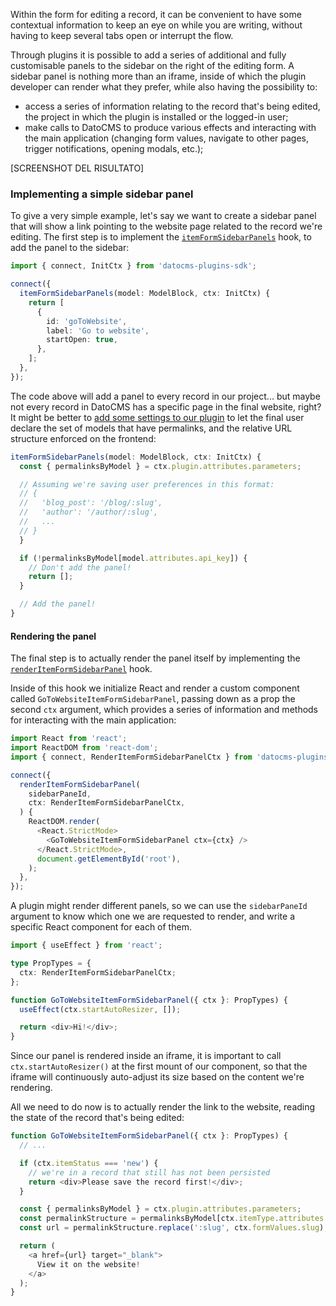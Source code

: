Within the form for editing a record, it can be convenient to have some contextual information to keep an eye on while you are writing, without having to keep several tabs open or interrupt the flow.

Through plugins it is possible to add a series of additional and fully customisable panels to the sidebar on the right of the editing form. A sidebar panel is nothing more than an iframe, inside of which the plugin developer can render what they prefer, while also having the possibility to:

- access a series of information relating to the record that's being edited, the project in which the plugin is installed or the logged-in user;
- make calls to DatoCMS to produce various effects and interacting with the main application (changing form values, navigate to other pages, trigger notifications, opening modals, etc.);

[SCREENSHOT DEL RISULTATO]

### Implementing a simple sidebar panel

To give a very simple example, let's say we want to create a sidebar panel that will show a link pointing to the website page related to the record we're editing. The first step is to implement the [`itemFormSidebarPanels`](#itemFormSidebarPanels) hook, to add the panel to the sidebar:

```ts
import { connect, InitCtx } from 'datocms-plugins-sdk';

connect({
  itemFormSidebarPanels(model: ModelBlock, ctx: InitCtx) {
    return [
      {
        id: 'goToWebsite',
        label: 'Go to website',
        startOpen: true,
      },
    ];
  },
});
```

The code above will add a panel to every record in our project... but maybe not every record in DatoCMS has a specific page in the final website, right? It might be better to [add some settings to our plugin](/docs/plugin-sdk/sdk/settings) to let the final user declare the set of models that have permalinks, and the relative URL structure enforced on the frontend:

```ts
itemFormSidebarPanels(model: ModelBlock, ctx: InitCtx) {
  const { permalinksByModel } = ctx.plugin.attributes.parameters;

  // Assuming we're saving user preferences in this format:
  // {
  //   'blog_post': '/blog/:slug',
  //   'author': '/author/:slug',
  //   ...
  // }
  }

  if (!permalinksByModel[model.attributes.api_key]) {
    // Don't add the panel!
    return [];
  }

  // Add the panel!
}
```

#### Rendering the panel

The final step is to actually render the panel itself by implementing the [`renderItemFormSidebarPanel`](#renderItemFormSidebarPanel) hook.

Inside of this hook we initialize React and render a custom component called `GoToWebsiteItemFormSidebarPanel`, passing down as a prop the second `ctx` argument, which provides a series of information and methods for interacting with the main application:

```ts
import React from 'react';
import ReactDOM from 'react-dom';
import { connect, RenderItemFormSidebarPanelCtx } from 'datocms-plugins-sdk';

connect({
  renderItemFormSidebarPanel(
    sidebarPaneId,
    ctx: RenderItemFormSidebarPanelCtx,
  ) {
    ReactDOM.render(
      <React.StrictMode>
        <GoToWebsiteItemFormSidebarPanel ctx={ctx} />
      </React.StrictMode>,
      document.getElementById('root'),
    );
  },
});
```

A plugin might render different panels, so we can use the `sidebarPaneId` argument to know which one we are requested to render, and write a specific React component for each of them.

```ts
import { useEffect } from 'react';

type PropTypes = {
  ctx: RenderItemFormSidebarPanelCtx;
};

function GoToWebsiteItemFormSidebarPanel({ ctx }: PropTypes) {
  useEffect(ctx.startAutoResizer, []);

  return <div>Hi!</div>;
}
```

Since our panel is rendered inside an iframe, it is important to call `ctx.startAutoResizer()` at the first mount of our component, so that the iframe will continuously auto-adjust its size based on the content we're rendering.

All we need to do now is to actually render the link to the website, reading the state of the record that's being edited:

```ts
function GoToWebsiteItemFormSidebarPanel({ ctx }: PropTypes) {
  // ...

  if (ctx.itemStatus === 'new') {
    // we're in a record that still has not been persisted
    return <div>Please save the record first!</div>;
  }

  const { permalinksByModel } = ctx.plugin.attributes.parameters;
  const permalinkStructure = permalinksByModel[ctx.itemType.attributes.api_key];
  const url = permalinkStructure.replace(':slug', ctx.formValues.slug);

  return (
    <a href={url} target="_blank">
      View it on the website!
    </a>
  );
}
```
